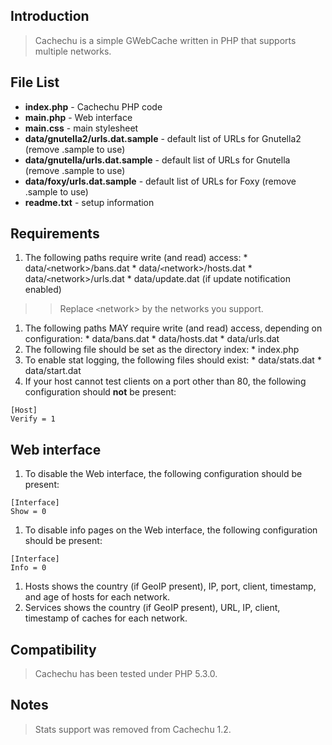 ## Introduction ##
> Cachechu is a simple GWebCache written in PHP that supports multiple networks.

## File List ##
  * **index.php**                - Cachechu PHP code
  * **main.php**                 - Web interface
  * **main.css**                 - main stylesheet
  * **data/gnutella2/urls.dat.sample** - default list of URLs for Gnutella2 (remove .sample to use)
  * **data/gnutella/urls.dat.sample**  - default list of URLs for Gnutella (remove .sample to use)
  * **data/foxy/urls.dat.sample**      - default list of URLs for Foxy (remove .sample to use)
  * **readme.txt**               - setup information

## Requirements ##
  1. The following paths require write (and read) access:
    * data/`<`network>/bans.dat
    * data/`<`network>/hosts.dat
    * data/`<`network>/urls.dat
    * data/update.dat (if update notification enabled)
> > Replace `<`network> by the networks you support.
  1. The following paths MAY require write (and read) access, depending on configuration:
    * data/bans.dat
    * data/hosts.dat
    * data/urls.dat
  1. The following file should be set as the directory index:
    * index.php
  1. To enable stat logging, the following files should exist:
    * data/stats.dat
    * data/start.dat
  1. If your host cannot test clients on a port other than 80, the following configuration should **not** be present:
```
[Host]
Verify = 1
```

## Web interface ##
  1. To disable the Web interface, the following configuration should be present:
```
[Interface]
Show = 0
```
  1. To disable info pages on the Web interface, the following configuration should be present:
```
[Interface]
Info = 0
```
  1. Hosts shows the country (if GeoIP present), IP, port, client, timestamp, and age of hosts for each network.
  1. Services shows the country (if GeoIP present), URL, IP, client, timestamp of caches for each network.

## Compatibility ##

> Cachechu has been tested under PHP 5.3.0.

## Notes ##
> Stats support was removed from Cachechu 1.2.
